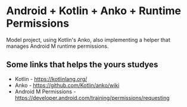 # Android + Kotlin + Anko + Runtime Permissions
Model project, using Kotlin's Anko, also implementing a helper that manages Android M runtime permissions.

## Some links that helps the yours studyes
* Kotlin - https://kotlinlang.org/
* Anko - https://github.com/Kotlin/anko/wiki
* Android M Permissions - https://developer.android.com/training/permissions/requesting
